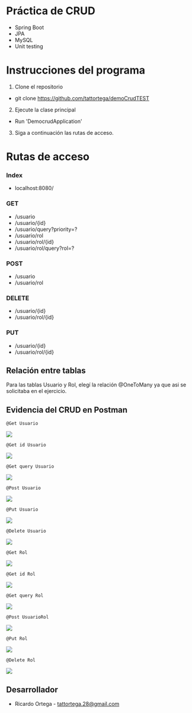 # Práctica de CRUD
+ Spring Boot
+ JPA
+ MySQL
+ Unit testing

# Instrucciones del programa
1. Clone el repositorio 
+ git clone https://github.com/tattortega/demoCrudTEST
2. Ejecute la clase principal
+ Run 'DemocrudApplication'
3. Siga a continuación las rutas de acceso.

# Rutas de acceso

### Index
+ localhost:8080/

### GET
+ /usuario 
+ /usuario/{id} 
+ /usuario/query?priority=? 
+ /usuario/rol 
+ /usuario/rol/{id} 
+ /usuario/rol/query?rol=?

### POST
+ /usuario 
+ /usuario/rol

### DELETE
+ /usuario/{id} 
+ /usuario/rol/{id}

### PUT
+ /usuario/{id} 
+ /usuario/rol/{id}

## Relación entre tablas
Para las tablas Usuario y Rol, elegí la relación @OneToMany ya que asi se solicitaba en el ejercicio.

## Evidencia del CRUD en Postman
    @Get Usuario
![](./src/main/resources/images/get-usuario.png)

    @Get id Usuario
![](./src/main/resources/images/get-id-usuario.png)

    @Get query Usuario
![](./src/main/resources/images/get-prioridad-usuario.png)

    @Post Usuario
![](./src/main/resources/images/post-usuario.png)
    
    @Put Usuario
![](./src/main/resources/images/put-usuario.png)

    @Delete Usuario
![](./src/main/resources/images/delete-usuario.png)

    @Get Rol
![](./src/main/resources/images/get-rol.png)

    @Get id Rol
![](./src/main/resources/images/get-id-rol.png)

    @Get query Rol
![](./src/main/resources/images/get-nombre-rol.png)

    @Post UsuarioRol
![](./src/main/resources/images/post-rol.png)

    @Put Rol
![](./src/main/resources/images/put-rol.png)

    @Delete Rol
![](./src/main/resources/images/delete-rol.png)

## Desarrollador
+ Ricardo Ortega - tattortega.28@gmail.com
